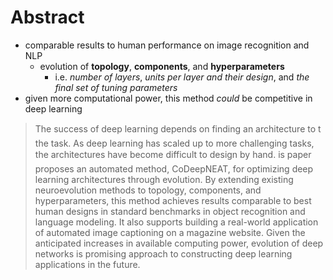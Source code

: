
# Abstract

*   comparable results to human performance on image recognition and NLP
	*   evolution of **topology**, **components**, and **hyperparameters**
		*   i.e. _number of layers_, _units per layer and their design_, and
			_the final set of tuning parameters_
*   given more computational power, this method _could_ be competitive in
	deep learning

> The success of deep learning depends on finding an architecture to t the
task. As deep learning has scaled up to more challenging tasks, the
architectures have become difficult to design by hand. is paper proposes an
automated method, CoDeepNEAT, for optimizing deep learning architectures
through evolution. By extending existing neuroevolution methods to topology,
components, and hyperparameters, this method achieves results comparable to
best human designs in standard benchmarks in object recognition and language
modeling. It also supports building a real-world application of automated
image captioning on a magazine website. Given the anticipated increases in
available computing power, evolution of deep networks is promising approach to
constructing deep learning applications in the future.
